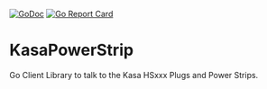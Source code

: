 [![GoDoc](https://godoc.org/github.com/PaulSRock/kasalink?status.svg)](https://godoc.org/github.com/PaulSRock/kasalink)
[![Go Report Card](https://goreportcard.com/badge/github.com/PaulSRock/kasalink)](https://goreportcard.com/report/github.com/PaulSRock/kasalink)
# KasaPowerStrip
Go Client Library to talk to the Kasa HSxxx Plugs and Power Strips.
